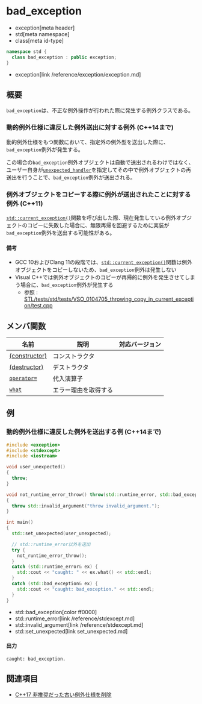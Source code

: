 # bad_exception
* exception[meta header]
* std[meta namespace]
* class[meta id-type]

```cpp
namespace std {
  class bad_exception : public exception;
}
```
* exception[link /reference/exception/exception.md]

## 概要
`bad_exception`は、不正な例外操作が行われた際に発生する例外クラスである。

### 動的例外仕様に違反した例外送出に対する例外 (C++14まで)
動的例外仕様をもつ関数において、指定外の例外型を送出した際に、`bad_exception`例外が発生する。

この場合の`bad_exception`例外オブジェクトは自動で送出されるわけではなく、ユーザー自身が[`unexpected_handler`](/reference/exception/set_unexpected.md)を指定してその中で例外オブジェクトの再送出を行うことで、`bad_exception`例外が送出される。


### 例外オブジェクトをコピーする際に例外が送出されたことに対する例外 (C++11)
[`std::current_exception()`](current_exception.md)関数を呼び出した際、現在発生している例外オブジェクトのコピーに失敗した場合に、無限再帰を回避するために実装が`bad_exception`例外を送出する可能性がある。

#### 備考
- GCC 10およびClang 11の段階では、[`std::current_exception()`](current_exception.md)関数は例外オブジェクトをコピーしないため、`bad_exception`例外は発生しない
- Visual C++では例外オブジェクトのコピーが再帰的に例外を発生させてしまう場合に、`bad_exception`例外が発生する
    - 参照 : [STL/tests/std/tests/VSO_0104705_throwing_copy_in_current_exception/test.cpp](https://github.com/microsoft/STL/blob/12c684bba78f9b032050526abdebf14f58ca26a3/tests/std/tests/VSO_0104705_throwing_copy_in_current_exception/test.cpp)


## メンバ関数

| 名前 | 説明 | 対応バージョン |
|------|------|----------------|
| [(constructor)](bad_exception/op_constructor.md) | コンストラクタ | |
| [(destructor)](bad_exception/op_destructor.md) | デストラクタ | |
| [`operator=`](bad_exception/op_assign.md) | 代入演算子 | |
| [`what`](bad_exception/what.md) | エラー理由を取得する | |


## 例
### 動的例外仕様に違反した例外を送出する例 (C++14まで)
```cpp example
#include <exception>
#include <stdexcept>
#include <iostream>

void user_unexpected()
{
  throw;
}

void not_runtime_error_throw() throw(std::runtime_error, std::bad_exception)
{
  throw std::invalid_argument("throw invalid_argument.");
}

int main()
{
  std::set_unexpected(user_unexpected);

  // std::runtime_error以外を送出
  try {
    not_runtime_error_throw();
  }
  catch (std::runtime_error& ex) {
    std::cout << "caught: " << ex.what() << std::endl;
  }
  catch (std::bad_exception& ex) {
    std::cout << "caught: bad_exception." << std::endl;
  }
}
```
* std::bad_exception[color ff0000]
* std::runtime_error[link /reference/stdexcept.md]
* std::invalid_argument[link /reference/stdexcept.md]
* std::set_unexpected[link set_unexpected.md]


#### 出力
```
caught: bad_exception.
```

## 関連項目
- [C++17 非推奨だった古い例外仕様を削除](/lang/cpp17/remove_deprecated_exception_specifications.md)
